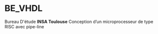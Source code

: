 # BE_VHDL
Bureau D'étude **INSA Toulouse**
Conception d’un microprocesseur de type RISC avec pipe-line
